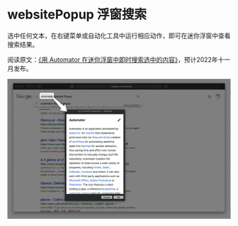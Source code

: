 # websitePopup 浮窗搜索

选中任何文本，在右键菜单或自动化工具中运行相应动作，即可在迷你浮窗中查看搜索结果。

阅读原文：[《用 Automator 在迷你浮窗中即时搜索选中的内容》](https://utgd.net/article/8913)，预计2022年十一月发布。

![title](Group.png)